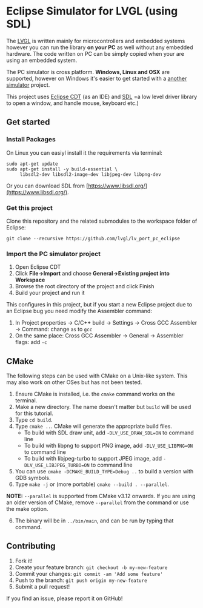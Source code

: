# Eclipse Simulator for LVGL (using SDL)

The [LVGL](https://github.com/lvgl/lvgl) is written mainly for
microcontrollers and embedded systems however you can run the library
**on your PC** as well without any embedded hardware. The code written
on PC can be simply copied when your are using an embedded system.

The PC simulator is cross platform.  **Windows, Linux and OSX** are
supported, however on Windows it's easier to get started with a
[another
simulator](https://docs.lvgl.io/latest/en/html/get-started/pc-simulator.html)
project.

This project uses [Eclipse
CDT](https://projects.eclipse.org/projects/tools.cdt) (as an IDE) and
[SDL](https://www.libsdl.org/) =a low level driver library to open a
window, and handle mouse, keyboard etc.)

## Get started

### Install Packages

On Linux you can easiyl install it the requirements via terminal:
```
sudo apt-get update
sudo apt-get install -y build-essential \
     libsdl2-dev libsdl2-image-dev libjpeg-dev libpng-dev
```

Or you can download SDL from
[https://www.libsdl.org/](https://www.libsdl.org/).


### Get this project

Clone this repository and the related submodules to the workspace
folder of Eclipse:

```
git clone --recursive https://github.com/lvgl/lv_port_pc_eclipse
```

### Import the PC simulator project
1. Open Eclipse CDT
2. Click **File->Import** and choose **General->Existing project into
   Workspace**
3. Browse the root directory of the project and click Finish
4. Build your project and run it

This configures in this project, but if you start a new Eclipse
project due to an Eclipse bug you need modify the Assembler command:
1. In Project properties -> C/C++ build -> Settings -> Cross GCC
   Assembler -> Command: change `as` to `gcc`
2. On the same place: Cross GCC Assembler -> General -> Assembler
   flags: add `-c`

## CMake

The following steps can be used with CMake on a Unix-like system. This
may also work on other OSes but has not been tested.

1. Ensure CMake is installed, i.e. the `cmake` command works on the
   terminal.
2. Make a new directory. The name doesn't matter but `build` will be
   used for this tutorial.
3. Type `cd build`.
4. Type `cmake ..`. CMake will generate the appropriate build files.
   - To build with SDL draw unit, add `-DLV_USE_DRAW_SDL=ON` to
     command line
   - To build with libpng to support PNG image, add
     `-DLV_USE_LIBPNG=ON` to command line
   - To build with libjpeg-turbo to support JPEG image, add
     `-DLV_USE_LIBJPEG_TURBO=ON` to command line
4. You can use `cmake -DCMAKE_BUILD_TYPE=Debug ..` to build a version
   with GDB symbols.
5. Type `make -j` or (more portable) `cmake --build . --parallel`.

**NOTE:** `--parallel` is supported from CMake v3.12 onwards. If you
are using an older version of CMake, remove `--parallel` from the
command or use the make option.

6. The binary will be in `../bin/main`, and can be run by typing that
   command.


## Contributing
1. Fork it!
2. Create your feature branch: `git checkout -b my-new-feature`
3. Commit your changes: `git commit -am 'Add some feature'`
4. Push to the branch: `git push origin my-new-feature`
5. Submit a pull request!

If you find an issue, please report it on GitHub!
